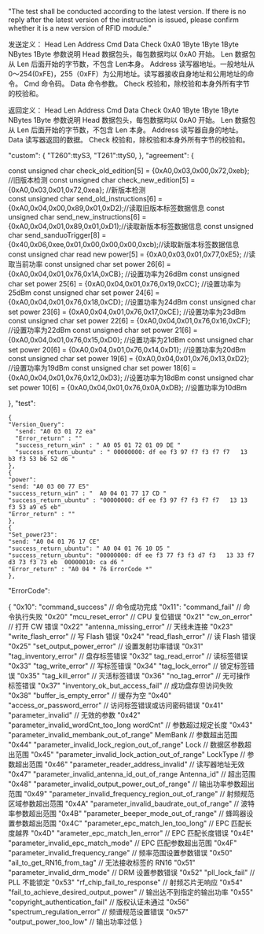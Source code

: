 "The test shall be conducted according to the latest version. If there is no reply after the latest version of the instruction is issued, please confirm whether it is a new version of RFID module."

发送定义：
Head     Len    Address    Cmd     Data     Check
0xA0    1Byte    1Byte    1Byte   NBytes    1Byte
参数说明
Head 数据包头，每包数据均以 0xA0 开始。
Len 数据包从 Len 后面开始的字节数，不包含 Len本身。
Address 读写器地址。一般地址从 0～254(0xFE)，255（0xFF）为公用地址。读写器接收自身地址和公用地址的命令。
Cmd 命令码。
Data 命令参数。
Check 校验和，除校验和本身外所有字节的校验和。

返回定义：
Head     Len    Address    Cmd     Data     Check
0xA0    1Byte    1Byte    1Byte   NBytes    1Byte
参数说明
Head 数据包头，每包数据均以 0xA0 开始。
Len 数据包从 Len 后面开始的字节数，不包含 Len 本身。
Address 读写器自身的地址。
Data 读写器返回的数据。
Check 校验和，除校验和本身外所有字节的校验和。


"custom":
     {
      "T260":ttyS3,
      "T261":ttyS0,
     },
      "agreement":
{

const unsigned char check_old_edition[5] = {0xA0,0x03,0x00,0x72,0xeb}; //旧版本检测 
const unsigned char check_new_edition[5] = {0xA0,0x03,0x01,0x72,0xea}; //新版本检测   
const unsigned char send_old_instructions[6] = {0xA0,0x04,0x00,0x89,0x01,0xD2);//读取旧版本标签数据信息
const unsigned char send_new_instructions[6] = {0xA0,0x04,0x01,0x89,0x01,0xD1);//读取新版本标签数据信息 
const unsigned char send_sanduoTrigger[8] = {0x40,0x06,0xee,0x01,0x00,0x00,0x00,0xcb);//读取新版本标签数据信息
const unsigned char read new power[5] = {0xA0,0x03,0x01,0x77,0xE5}; //读取当前功率
const unsigned char set power 26[6] = {0xA0,0x04,0x01,0x76,0x1A,0xCB}; //设置功率为26dBm
const unsigned char set power 25[6] = {0xA0,0x04,0x01,0x76,0x19,0xCC}; //设置功率为25dBm
const unsigned char set power 24[6] = {0xA0,0x04,0x01,0x76,0x18,0xCD}; //设置功率为24dBm
const unsigned char set power 23[6] = {0xA0,0x04,0x01,0x76,0x17,0xCE}; //设置功率为23dBm
const unsigned char set power 22[6] = {0xA0,0x04,0x01,0x76,0x16,0xCF}; //设置功率为22dBm
const unsigned char set power 21[6] = {0xA0,0x04,0x01,0x76,0x15,0xD0}; //设置功率为21dBm
const unsigned char set power 20[6] = {0xA0,0x04,0x01,0x76,0x14,0xD1}; //设置功率为20dBm
const unsigned char set power 19[6] = {0xA0,0x04,0x01,0x76,0x13,0xD2}; //设置功率为19dBm
const unsigned char set power 18[6] = {0xA0,0x04,0x01,0x76,0x12,0xD3}; //设置功率为18dBm
const unsigned char set power 10[6] = {0xA0,0x04,0x01,0x76,0x0A,0xDB}; //设置功率为10dBm

},
"test":

    {
    "Version_Query":
      "send: "A0 03 01 72 ea"
      "Error_return" : ""
      "success_return_win" : " A0 05 01 72 01 09 DE "
      "success_return_ubuntu" : " 00000000: df ee f3 97 f7 f3 f7 f7   13 b3 f3 53 b6 52 d6 "
    },
    {
    "power":
    "send: "A0 03 00 77 E5"
    "success_return_win" : "  A0 04 01 77 17 CD "
    "success_return_ubuntu" : "00000000: df ee f3 97 f7 f3 f7 f7   13 13 f3 53 a9 e5 eb"
    "Error_return" : "" 
    },
    {
    "Set_power23":
    "send: "A0 04 01 76 17 CE"
    "success_return_ubuntu": " A0 04 01 76 10 D5 "
    "success_return_ubuntu": "00000000: df ee f3 77 f3 f3 d7 f3   13 33 f7 d3 73 f3 73 eb  00000010: ca d6 "
    "Error_return" : "A0 04 * 76 ErrorCode *" 
    },

"ErrorCode":

{
  "0x10": "command_success" // 命令成功完成
"0x11": "command_fail" // 命令执行失败
"0x20" "mcu_reset_error" // CPU 复位错误
"0x21" "cw_on_error" // 打开 CW 错误
"0x22" "antenna_missing_error" // 天线未连接
"0x23" "write_flash_error" // 写 Flash 错误
"0x24" "read_flash_error" // 读 Flash 错误
"0x25" "set_output_power_error" // 设置发射功率错误
"0x31" "tag_inventory_error" // 盘存标签错误
"0x32" tag_read_error" // 读标签错误
"0x33" "tag_write_error" // 写标签错误
"0x34" "tag_lock_error" // 锁定标签错误
"0x35" "tag_kill_error" // 灭活标签错误
"0x36" "no_tag_error" // 无可操作标签错误
"0x37" "inventory_ok_but_access_fail" // 成功盘存但访问失败
"0x38" "buffer_is_empty_error" // 缓存为空
"0x40" "access_or_password_error" // 访问标签错误或访问密码错误
"0x41" "parameter_invalid" // 无效的参数
"0x42" "parameter_invalid_wordCnt_too_long wordCnt" // 参数超过规定长度
"0x43" "parameter_invalid_membank_out_of_range" MemBank // 参数超出范围
"0x44" "parameter_invalid_lock_region_out_of_range" Lock // 数据区参数超出范围
"0x45" "parameter_invalid_lock_action_out_of_range" LockType // 参数超出范围
"0x46" "parameter_reader_address_invalid" // 读写器地址无效
"0x47" "parameter_invalid_antenna_id_out_of_range Antenna_id" // 超出范围
"0x48" "parameter_invalid_output_power_out_of_range" // 输出功率参数超出范围
"0x49" "parameter_invalid_frequency_region_out_of_range" // 射频规范区域参数超出范围 
"0x4A" "parameter_invalid_baudrate_out_of_range" // 波特率参数超出范围
"0x4B" "parameter_beeper_mode_out_of_range" // 蜂鸣器设置参数超出范围
"0x4C" "parameter_epc_match_len_too_long" // EPC 匹配长度越界
"0x4D" "arameter_epc_match_len_error" // EPC 匹配长度错误
"0x4E" "parameter_invalid_epc_match_mode" // EPC 匹配参数超出范围
"0x4F" "parameter_invalid_frequency_range" // 频率范围设置参数错误
"0x50" "ail_to_get_RN16_from_tag" // 无法接收标签的 RN16
"0x51" "parameter_invalid_drm_mode" // DRM 设置参数错误
"0x52" "pll_lock_fail" // PLL 不能锁定
"0x53" "rf_chip_fail_to_response" // 射频芯片无响应
"0x54" "fail_to_achieve_desired_output_power" // 输出达不到指定的输出功率
"0x55" "copyright_authentication_fail" // 版权认证未通过
"0x56" "spectrum_regulation_error" // 频谱规范设置错误
"0x57" "output_power_too_low" // 输出功率过低
}
    
